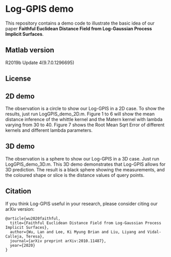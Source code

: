 # Log-GPIS demo
This repository contains a demo code to illustrate the basic idea of our paper **Faithful Euclidean Distance Field from Log-Gaussian Process Implicit Surfaces**. 

## Matlab version
R2019b Update 4(9.7.0.1296695)

## License

## 2D demo
The observation is a circle to show our Log-GPIS in a 2D case. To show the results, just run LogGPIS_demo_2D.m. Figure 1 to 6 will show the mean distance inference of the whittle kernel and the Matern kernel with lambda varying from 30 to 40. Figure 7 shows the Root Mean Sqrt Error of different kernels and different lambda parameters.

## 3D demo
The observation is a sphere to show our Log-GPIS in a 3D case. Just run LogGPIS_demo_3D.m. This 3D demo demonstrates that Log-GPIS allows for 3D prediction. The result is a black sphere showing the measurements, and the coloured shape or slice is the distance values of query points.

## Citation
 
If you think Log-GPIS useful in your research, please consider citing our arXiv version:
```
@article{wu2020faithful,
  title={Faithful Euclidean Distance Field from Log-Gaussian Process Implicit Surfaces},
  author={Wu, Lan and Lee, Ki Myung Brian and Liu, Liyang and Vidal-Calleja, Teresa},
  journal={arXiv preprint arXiv:2010.11487},
  year={2020}
}
   
```

